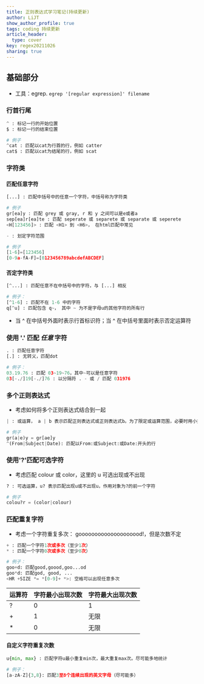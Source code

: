 ```yaml
---
title: 正则表达式学习笔记(持续更新)
author: LiJT
show_author_profile: true
tags: coding 持续更新
article_header:
  type: cover
key: regex20211026
sharing: true
---
```


## 基础部分
- 工具：egrep. `egrep '[regular expression]' filename`

### 行首行尾
```python
^ : 标记一行的开始位置
$ : 标记一行的结束位置

# 例子
^cat : 匹配以cat为行首的行，例如 catter
cat$ : 匹配以cat为结尾的行，例如 scat
```

### 字符类
#### 匹配任意字符

```python
[...] : 匹配中括号中的任意一个字符，中括号称为字符类

# 例子
gr[ea]y : 匹配 grey 或 gray, r 和 y 之间可以是e或者a
sep[ea]r[ea]te : 匹配 seperate 或 separete 或 separate 或 seperete
<H[123456]> : 匹配 <H1> 到 <H6>， 在html匹配中常见
```

```python
- : 划定字符范围

# 例子
[1-6]=[123456]
[0-9a-fA-F]=[0123456789abcdefABCDEF]
```

#### 否定字符类
```python
[^...] : 匹配任意不在中括号中的字符，与 [...] 相反

# 例子：
[^1-6] : 匹配不在 1-6 中的字符
q[^u] : 匹配包含 q~， 其中 ~ 为不是字母u的其他字符的所有行
```
- 当 ^ 在中括号外面时表示行首标识符；当 ^ 在中括号里面时表示否定运算符

### 使用 '.' 匹配 *任意* 字符
```python
. : 匹配任意字符
[.] : 无转义，匹配dot

# 例子：
03.19.76 : 匹配 03~19~76，其中~可以是任意字符
03[-./]19[-./]76 : 以分隔符 . - 或 / 匹配 031976
```

### 多个正则表达式
- 考虑如何将多个正则表达式结合到一起
  
```python
| : 或运算， a | b 表示匹配正则表达式或正则表达式b。为了限定或运算范围，必要时用小括号括起来，例如 (a|b)

# 例子
gr(a|e)y = gr[ae]y
^(From|Subject|Date): 匹配以From:或Subject:或Date:开头的行
```

### 使用'?'匹配可选字符
- 考虑匹配 colour 或 color，这里的 u 可选出现或不出现

```python
? : 可选运算，u? 表示匹配出现u或不出现u，作用对象为?的前一个字符

# 例子
colou?r = (color|colour)
```

### 匹配重复字符
- 考虑一个字符重复多次： goooooooooooooooooood!，但是次数不定

```python
+ : 匹配一个字符1次或多次（至少1次）
* : 匹配一个字符0次或多次（至少0次）

# 例子：
goo+d: 匹配good,goood,goo...od
goo*d: 匹配god, good, ...
<HR +SIZE *= *[0-9]+ *>: 空格可以出现任意多次

```

|运算符|字符最小出现次数|字符最大出现次数|
|:---|:---|:---|
|?|0|1|
|+|1|无限|
|*|0|无限|

#### 自定义字符重复次数
```python
u{min, max} : 匹配字符u最小重复min次，最大重复max次。尽可能多地统计

# 例子：
[a-zA-Z]{3,8}: 匹配3至8个连续出现的英文字母（尽可能多）
```

<!--more-->
